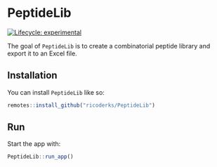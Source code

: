 
<!-- README.md is generated from README.Rmd. Please edit that file -->

# PeptideLib

<!-- badges: start -->

[![Lifecycle:
experimental](https://img.shields.io/badge/lifecycle-experimental-orange.svg)](https://lifecycle.r-lib.org/articles/stages.html#experimental)
<!-- badges: end -->

The goal of `PeptideLib` is to create a combinatorial peptide library
and export it to an Excel file.

## Installation

You can install `PeptideLib` like so:

``` r
remotes::install_github("ricoderks/PeptideLib")
```

## Run

Start the app with:

``` r
PeptideLib::run_app()
```
